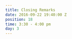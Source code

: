```yaml
---
title: Closing Remarks
date: 2016-09-22 19:40:00 Z
position: 18
time: 3:30 - 4:00 pm
day: 3
---
```


